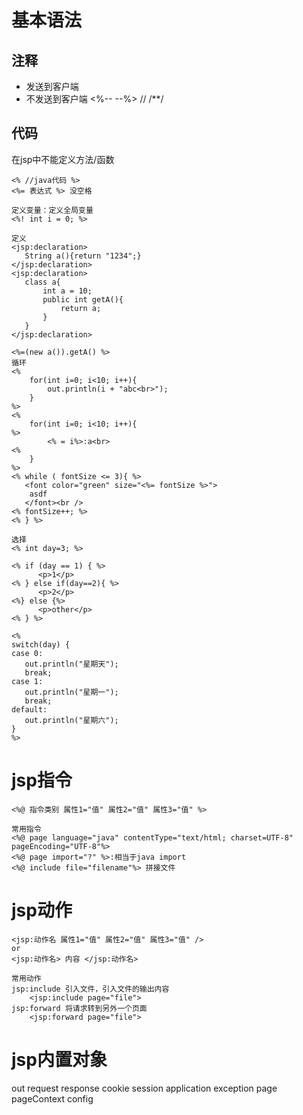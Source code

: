# 基本语法

## 注释
* 发送到客户端 <!-- -->
* 不发送到客户端 <%--  --%> // /**/

## 代码
在jsp中不能定义方法/函数
```
<% //java代码 %>
<%= 表达式 %> 没空格

定义变量：定义全局变量
<%! int i = 0; %> 

定义
<jsp:declaration>
   String a(){return "1234";}
</jsp:declaration>
<jsp:declaration>
   class a{
	   int a = 10;
	   public int getA(){
		   return a;
	   }
   }
</jsp:declaration>

<%=(new a()).getA() %>
循环
<%
	for(int i=0; i<10; i++){
		out.println(i + "abc<br>");
	}
%>
<%
	for(int i=0; i<10; i++){
%>
		<% = i%>:a<br>
<%
	}
%>
<% while ( fontSize <= 3){ %>
   <font color="green" size="<%= fontSize %>">
    asdf
   </font><br />
<% fontSize++; %>
<% } %>

选择
<% int day=3; %>

<% if (day == 1) { %>
      <p>1</p>
<% } else if(day==2){ %>
      <p>2</p>
<%} else {%>
	  <p>other</p>
<% } %>

<% 
switch(day) {
case 0:
   out.println("星期天");
   break;
case 1:
   out.println("星期一");
   break;
default:
   out.println("星期六");
}
%>
```

# jsp指令
```
<%@ 指令类别 属性1="值" 属性2="值" 属性3="值" %>

常用指令
<%@ page language="java" contentType="text/html; charset=UTF-8" pageEncoding="UTF-8"%>
<%@ page import="?" %>:相当于java import
<%@ include file="filename"%> 拼接文件
```

# jsp动作
```
<jsp:动作名 属性1="值" 属性2="值" 属性3="值" />
or
<jsp:动作名> 内容 </jsp:动作名>

常用动作
jsp:include	引入文件，引入文件的输出内容
	<jsp:include page="file">
jsp:forward	将请求转到另外一个页面
	<jsp:forward page="file">
```

# jsp内置对象
out
request
response
cookie
session
application
exception
page
pageContext
config
